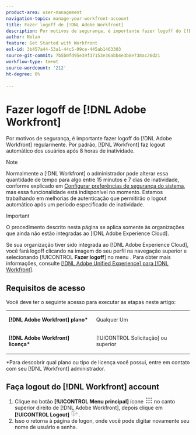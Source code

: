 ```yaml
---
product-area: user-management
navigation-topic: manage-your-workfront-account
title: Fazer logoff de [!DNL Adobe Workfront]
description: Por motivos de segurança, é importante fazer logoff do [!DNL Adobe Workfront] regularmente. Por padrão, [!DNL Workfront] faz logout automático dos usuários após 8 horas de inatividade.
author: Nolan
feature: Get Started with Workfront
exl-id: 3b457a44-53a1-44c5-99ce-445ab1463303
source-git-commit: 7b5b0fd95e39f37153e36abb4e3b8e738ac26d21
workflow-type: tm+mt
source-wordcount: '212'
ht-degree: 0%

---
```


# Fazer logoff de [!DNL Adobe Workfront]

Por motivos de segurança, é importante fazer logoff do [!DNL Adobe Workfront] regularmente. Por padrão, [!DNL Workfront] faz logout automático dos usuários após 8 horas de inatividade.

>[!NOTE]
>
>Normalmente a [!DNL Workfront] o administrador pode alterar essa quantidade de tempo para algo entre 15 minutos e 7 dias de inatividade, conforme explicado em [Configurar preferências de segurança do sistema](../../../administration-and-setup/manage-workfront/security/configure-security-preferences.md), mas essa funcionalidade está indisponível no momento. Estamos trabalhando em melhorias de autenticação que permitirão o logout automático após um período especificado de inatividade.

<!--
><MadCap:conditionalText style="color: #ff1493;" data-mc-conditions="QuicksilverOrClassic.Draft mode">
>TEMPORARY note! Remove and update how this works after IMS takes over. There's another note like this in Manage Workfront/Security/configure-security-preferences.html>
></MadCap:conditionalText>
-->

>[!IMPORTANT]
>
>O procedimento descrito nesta página se aplica somente às organizações que ainda não estão integradas ao [!DNL Adobe Experience Cloud].
>
> Se sua organização tiver sido integrada ao [!DNL Adobe Experience Cloud], você fará logoff clicando na imagem do seu perfil na navegação superior e selecionando [!UICONTROL **Fazer logoff**] no menu . Para obter mais informações, consulte [[!DNL Adobe Unified Experience] para [!DNL Workfront]](/help/quicksilver/workfront-basics/navigate-workfront/workfront-navigation/adobe-unified-experience.md).

## Requisitos de acesso

Você deve ter o seguinte acesso para executar as etapas neste artigo:

<table style="table-layout:auto"> 
 <col> 
 </col> 
 <col> 
 </col> 
 <tbody> 
  <tr> 
   <td role="rowheader"><strong>[!DNL Adobe Workfront] plano*</strong></td> 
   <td> <p>Qualquer Um</p> </td> 
  </tr> 
  <tr> 
   <td role="rowheader"><strong>[!DNL Adobe Workfront] licença*</strong></td> 
   <td> <p>[!UICONTROL Solicitação] ou superior</p> </td> 
  </tr> 
 </tbody> 
</table>

&#42;Para descobrir qual plano ou tipo de licença você possui, entre em contato com seu [!DNL Workfront] administrador.

## Faça logout do [!DNL Workfront] account

1. Clique no botão **[!UICONTROL Menu principal]** ícone ![](assets/main-menu-icon.png) no canto superior direito de [!DNL Adobe Workfront], depois clique em **[!UICONTROL Logout]** ![](assets/logout-icon.png).
1. Isso o retorna à página de logon, onde você pode digitar novamente seu nome de usuário e senha.
